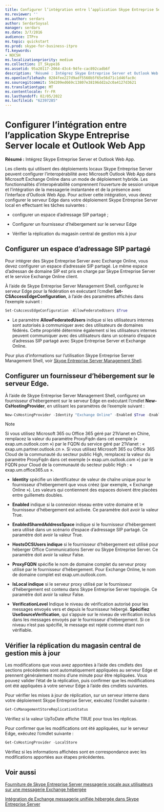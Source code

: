 ```yaml
---
title: Configurer l’intégration entre l’application Skype Entreprise Server locale et Outlook Web App
ms.reviewer: ''
ms.author: serdars
author: SerdarSoysal
manager: serdars
ms.date: 3/7/2016
audience: ITPro
ms.topic: quickstart
ms.prod: skype-for-business-itpro
f1.keywords:
- NOCSH
ms.localizationpriority: medium
ms.collection: IT_Skype16
ms.assetid: 95a20117-2064-43c4-94fe-cac892cadb6f
description: 'Résumé : Intégrez Skype Entreprise Server et Outlook Web App.'
ms.openlocfilehash: 0284fee227d9adf5560b5f65e56d71c1d46fac0c
ms.sourcegitcommit: 59d209ed669c13807e38196dd2a2c0a4127d3621
ms.translationtype: MT
ms.contentlocale: fr-FR
ms.lasthandoff: 02/05/2022
ms.locfileid: "62397285"
---
```

# <a name="configure-integration-between-on-premises-skype-for-business-server-and-outlook-web-app"></a>Configurer l’intégration entre l’application Skype Entreprise Server locale et Outlook Web App

**Résumé :** Intégrez Skype Entreprise Server et Outlook Web App.

Les clients qui utilisent des déploiements locaux Skype Entreprise Server peuvent configurer l’interopérabilité avec Microsoft Outlook Web App dans Microsoft Exchange Online dans un mode de déploiement hybride. Les fonctionnalités d’interopérabilité comprennent l’ouverture de session unique et l’intégration de la messagerie instantanée et de la présence avec l’interface d’Outlook Web App. Pour activer cette intégration, vous devez configurer le serveur Edge dans votre déploiement Skype Entreprise Server local en effectuant les tâches suivantes :

- configurer un espace d’adressage SIP partagé ;

- Configurer un fournisseur d’hébergement sur le serveur Edge

- Vérifier la réplication du magasin central de gestion mis à jour

## <a name="configure-a-shared-sip-address-space"></a>Configurer un espace d’adressage SIP partagé

Pour intégrer des Skype Entreprise Server avec Exchange Online, vous devez configurer un espace d’adressaie SIP partagé. Le même espace d’adressan de domaine SIP est pris en charge par Skype Entreprise Server et le service Exchange Online client.

À l’aide de Skype Entreprise Server Management Shell, configurez le serveur Edge pour la fédération en exécutant l’cmdlet **Set-CSAccessEdgeConfiguration**, à l’aide des paramètres affichés dans l’exemple suivant :

```powershell
Set-CsAccessEdgeConfiguration -AllowFederatedUsers $True
```

- Le paramètre **AllowFederatedUsers** indique si les utilisateurs internes sont autorisés à communiquer avec des utilisateurs de domaines fédérés. Cette propriété détermine également si les utilisateurs internes peuvent communiquer avec des utilisateurs dans un scénario d’espace d’adressas SIP partagé avec Skype Entreprise Server et Exchange Online.

Pour plus d’informations sur l’utilisation Skype Entreprise Server Management Shell, voir [Skype Entreprise Server Management Shell](../../manage/management-shell.md).

## <a name="configure-a-hosting-provider-on-the-edge-server"></a>Configurer un fournisseur d’hébergement sur le serveur Edge.

À l’aide de Skype Entreprise Server Management Shell, configurez un fournisseur d’hébergement sur le serveur Edge en exécutant l’cmdlet **New-CsHostingProvider**, en utilisant les paramètres de l’exemple suivant :

```powershell
New-CsHostingProvider -Identity "Exchange Online" -Enabled $True -EnabledSharedAddressSpace $True -HostsOCSUsers $False -ProxyFqdn "exap.um.outlook.com" -IsLocal $False -VerificationLevel UseSourceVerification
```

> [!NOTE]
> Si vous utilisez Microsoft 365 ou Office 365 géré par 21Vianet en Chine, remplacez la valeur du paramètre ProxyFqdn dans cet exemple (« exap.um.outlook.com ») par le FQDN du service géré par 21Vianet : « exap.um.partner.outlook.cn ». Si vous utilisez Microsoft 365 ou Office 365 Cloud de la communauté du secteur public High, remplacez la valeur du paramètre ProxyFqdn dans cet exemple (« exap.um.outlook.com ») par le FQDN pour Cloud de la communauté du secteur public High : « exap.um.office365.us ».

- **Identity** spécifie un identificateur de valeur de chaîne unique pour le fournisseur d’hébergement que vous créez (par exemple, « Exchange Online »). Les valeurs qui contiennent des espaces doivent être placées entre guillemets doubles.

- **Enabled** indique si la connexion réseau entre votre domaine et le fournisseur d’hébergement est activée. Ce paramètre doit avoir la valeur True.

- **EnabledSharedAddressSpace** indique si le fournisseur d’hébergement sera utilisé dans un scénario d’espace d’adressage SIP partagé. Ce paramètre doit avoir la valeur True.

- **HostsOCSUsers indique** si le fournisseur d’hébergement est utilisé pour héberger Office Communications Server ou Skype Entreprise Server. Ce paramètre doit avoir la valeur False.

- **ProxyFQDN** spécifie le nom de domaine complet du serveur proxy utilisé par le fournisseur d’hébergement. Pour Exchange Online, le nom de domaine complet est exap.um.outlook.com.

- **IsLocal indique** si le serveur proxy utilisé par le fournisseur d’hébergement est contenu dans Skype Entreprise Server topologie. Ce paramètre doit avoir la valeur False.

- **VerificationLevel** Indique le niveau de vérification autorisé pour les messages envoyés vers et depuis le fournisseur hébergé. **Spécifiez UseSourceVerification**, qui s’appuie sur le niveau de vérification inclus dans les messages envoyés par le fournisseur d’hébergement. Si ce niveau n’est pas spécifié, le message est rejeté comme étant non vérifiable.

## <a name="verify-replication-of-the-updated-central-management-store"></a>Vérifier la réplication du magasin central de gestion mis à jour

Les modifications que vous avez apportées à l’aide des cmdlets des sections précédentes sont automatiquement appliquées au serveur Edge et prennent généralement moins d’une minute pour être répliquées. Vous pouvez valider l’état de la réplication, puis confirmer que les modifications ont été appliquées à votre serveur Edge à l’aide des cmdlets suivantes.

Pour vérifier les mises à jour de réplication, sur un serveur interne dans votre déploiement Skype Entreprise Server, exécutez l’cmdlet suivante :

```powershell
Get-CsManagementStoreReplicationStatus
```
Vérifiez si la valeur UpToDate affiche TRUE pour tous les réplicas.

Pour confirmer que les modifications ont été appliquées, sur le serveur Edge, exécutez l’cmdlet suivante :

```powershell
Get-CsHostingProvider -LocalStore
```
Vérifiez si les informations affichées sont en correspondance avec les modifications apportées aux étapes précédentes.

## <a name="see-also"></a>Voir aussi

[Fourniture de Skype Entreprise Server messagerie vocale aux utilisateurs sur une messagerie Exchange hébergée](/previous-versions/office/lync-server-2013/lync-server-2013-providing-lync-server-users-voice-mail-on-hosted-exchange-um)

[Intégration de Exchange messagerie unifiée hébergée dans Skype Entreprise Server](/previous-versions/office/lync-server-2013/lync-server-2013-hosted-exchange-unified-messaging-integration)